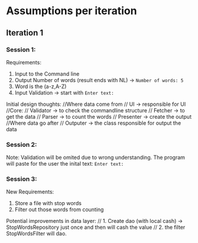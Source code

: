 # Assumptions per iteration

## Iteration 1

### Session 1:
Requirements:
1. Input to the Command line
2. Output Number of words (result ends with NL) -> `Number of words: 5`
3. Word is the (a-z,A-Z)
4. Input Validation -> start with `Enter text: `

Initial design thoughts:
   //Where data come from
   // UI -> responsible for UI
   //Core:
   // Validator -> to check the commandline structure
   // Fetcher -> to get the data
   // Parser -> to count the words
   // Presenter -> create the output
   //Where data go after
   //  Outputer -> the class responsible for output the data

### Session 2:
Note: Validation will be omited due to wrong understanding. The program will paste for the user the inital text: `Enter text: `

### Session 3:
New Requirements:
1. Store a file with stop words
2. Filter out those words from counting 

Potential improvements in data layer:
// 1. Create dao (with local cash) -> StopWordsRepository just once and then will cash the value
// 2. the filter StopWordsFilter will dao.